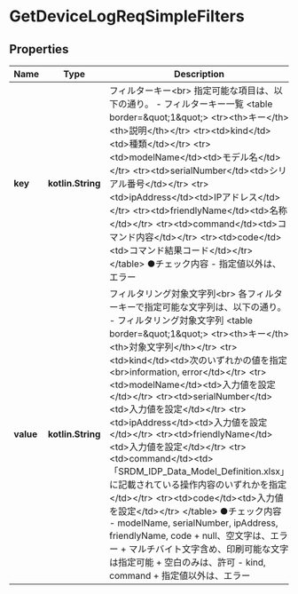 
# GetDeviceLogReqSimpleFilters

## Properties
Name | Type | Description | Notes
------------ | ------------- | ------------- | -------------
**key** | **kotlin.String** | フィルターキー&lt;br&gt; 指定可能な項目は、以下の通り。 - フィルターキー一覧   &lt;table border&#x3D;\&quot;1\&quot;&gt;     &lt;tr&gt;&lt;th&gt;キー&lt;/th&gt;&lt;th&gt;説明&lt;/th&gt;&lt;/tr&gt;     &lt;tr&gt;&lt;td&gt;kind&lt;/td&gt;&lt;td&gt;種類&lt;/td&gt;&lt;/tr&gt;     &lt;tr&gt;&lt;td&gt;modelName&lt;/td&gt;&lt;td&gt;モデル名&lt;/td&gt;&lt;/tr&gt;     &lt;tr&gt;&lt;td&gt;serialNumber&lt;/td&gt;&lt;td&gt;シリアル番号&lt;/td&gt;&lt;/tr&gt;     &lt;tr&gt;&lt;td&gt;ipAddress&lt;/td&gt;&lt;td&gt;IPアドレス&lt;/td&gt;&lt;/tr&gt;     &lt;tr&gt;&lt;td&gt;friendlyName&lt;/td&gt;&lt;td&gt;名称&lt;/td&gt;&lt;/tr&gt;     &lt;tr&gt;&lt;td&gt;command&lt;/td&gt;&lt;td&gt;コマンド内容&lt;/td&gt;&lt;/tr&gt;     &lt;tr&gt;&lt;td&gt;code&lt;/td&gt;&lt;td&gt;コマンド結果コード&lt;/td&gt;&lt;/tr&gt;   &lt;/table&gt;  ●チェック内容   - 指定値以外は、エラー | 
**value** | **kotlin.String** | フィルタリング対象文字列&lt;br&gt; 各フィルターキーで指定可能な文字列は、以下の通り。 - フィルタリング対象文字列   &lt;table border&#x3D;\&quot;1\&quot;&gt;     &lt;tr&gt;&lt;th&gt;キー&lt;/th&gt;&lt;th&gt;対象文字列&lt;/th&gt;&lt;/tr&gt;     &lt;tr&gt;&lt;td&gt;kind&lt;/td&gt;&lt;td&gt;次のいずれかの値を指定&lt;br&gt;information, error&lt;/td&gt;&lt;/tr&gt;     &lt;tr&gt;&lt;td&gt;modelName&lt;/td&gt;&lt;td&gt;入力値を設定&lt;/td&gt;&lt;/tr&gt;     &lt;tr&gt;&lt;td&gt;serialNumber&lt;/td&gt;&lt;td&gt;入力値を設定&lt;/td&gt;&lt;/tr&gt;     &lt;tr&gt;&lt;td&gt;ipAddress&lt;/td&gt;&lt;td&gt;入力値を設定&lt;/td&gt;&lt;/tr&gt;     &lt;tr&gt;&lt;td&gt;friendlyName&lt;/td&gt;&lt;td&gt;入力値を設定&lt;/td&gt;&lt;/tr&gt;     &lt;tr&gt;&lt;td&gt;command&lt;/td&gt;&lt;td&gt;「SRDM_IDP_Data_Model_Definition.xlsx」に記載されている操作内容のいずれかを指定&lt;/td&gt;&lt;/tr&gt;     &lt;tr&gt;&lt;td&gt;code&lt;/td&gt;&lt;td&gt;入力値を設定&lt;/td&gt;&lt;/tr&gt;   &lt;/table&gt;  ●チェック内容   - modelName, serialNumber, ipAddress, friendlyName, code     + null、空文字は、エラー     + マルチバイト文字含め、印刷可能な文字は指定可能     + 空白のみは、許可   - kind, command     + 指定値以外は、エラー | 



